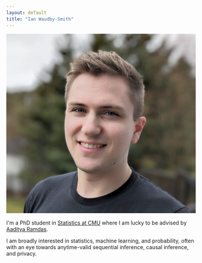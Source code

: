 ```yaml
---
layout: default
title: "Ian Waudby-Smith"
---
```


<img id='headerim' src="/assets/images/headshot2024.jpg">

I'm a PhD student in [Statistics at CMU](http://stat.cmu.edu/) where I am lucky to be advised by [Aaditya Ramdas](http://www.stat.cmu.edu/~aramdas/).

I am broadly interested in statistics, machine learning, and probability, often with an eye towards anytime-valid sequential inference, causal inference, and privacy. 
